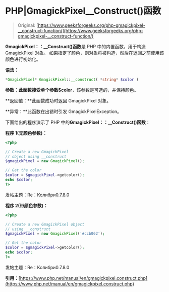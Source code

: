 # PHP|GmagickPixel__Construct()函数

> Original: [https://www.geeksforgeeks.org/php-gmagickpixel-__construct-function/](https://www.geeksforgeeks.org/php-gmagickpixel-__construct-function/)

**GmagickPixel：：__Construct()函数**是 PHP 中的内置函数，用于构造 GmagickPixel 对象。 如果指定了颜色，则对象将被构造，然后在返回之前使用该颜色进行初始化。

**语法：**

```php
*GmagickPixel* GmagickPixel::__construct( *string* $color )
```

**参数：**此函数接受单个参数**$color**，该参数是可选的，并保持颜色。

**返回值：**此函数成功时返回 GmagickPixel 对象。

**异常：**此函数在出错时引发 GmagickPixelException。

下面给出的程序演示了 PHP 中的**GmagickPixel：：__Construct()函数**：

**程序 1(无颜色参数)：**

```php
<?php

// Create a new GmagickPixel
// object using __construct
$gmagickPixel = new GmagickPixel();

// Get the color
$color = $gmagickPixel->getcolor();
echo $color;
?>
```

发帖主题：Re：Колибри0.7.8.0

**程序 2(带颜色参数)：**

```php
<?php

// Create a new GmagickPixel object
// using __construct
$gmagickPixel = new GmagickPixel('#ccb062');

// Get the color
$color = $gmagickPixel->getcolor();
echo $color;
?>
```

发帖主题：Re：Колибри0.7.8.0

**引用：**[https://www.php.net/manual/en/gmagickpixel.construct.php](https://www.php.net/manual/en/gmagickpixel.construct.php)